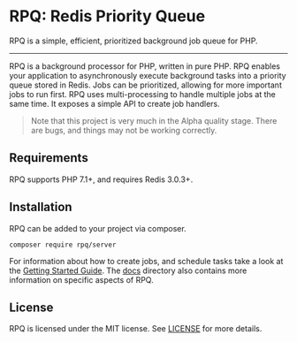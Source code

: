 # RPQ: Redis Priority Queue

RPQ is a simple, efficient, prioritized background job queue for PHP.

-----------

RPQ is a background processor for PHP, written in pure PHP. RPQ enables your application to asynchronously execute background tasks into a priority queue stored in Redis. Jobs can be prioritized, allowing for more important jobs to run first. RPQ uses multi-processing to handle multiple jobs at the same time. It exposes a simple API to create job handlers.

> Note that this project is very much in the Alpha quality stage. There are bugs, and things may not be working correctly.

## Requirements

RPQ supports PHP 7.1+, and requires Redis 3.0.3+.

## Installation

RPQ can be added to your project via composer.

```
composer require rpq/server
```

For information about how to create jobs, and schedule tasks take a look at the [Getting Started Guide](docs/Getting%20Started.md). The [docs](docs) directory also contains more information on specific aspects of RPQ.

## License

RPQ is licensed under the MIT license. See [LICENSE](LICENSE) for more details.